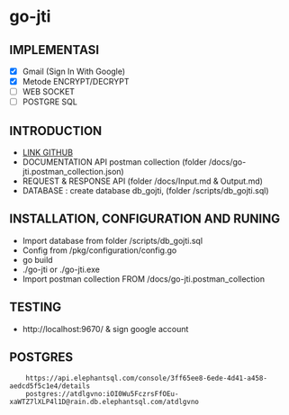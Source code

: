 # go-jti

IMPLEMENTASI
------------

- [x] Gmail (Sign In With Google)
- [x] Metode ENCRYPT/DECRYPT
- [ ] WEB SOCKET
- [ ] POSTGRE SQL 

INTRODUCTION
------------
* [LINK GITHUB](https://www.github.com/absormu/go-jti)
* DOCUMENTATION API postman collection (folder /docs/go-jti.postman_collection.json)
* REQUEST & RESPONSE API (folder /docs/Input.md & Output.md)
* DATABASE : create database db_gojti, (folder /scripts/db_gojti.sql)

INSTALLATION, CONFIGURATION AND RUNING
------------

 * Import database from folder /scripts/db_gojti.sql
 * Config from /pkg/configuration/config.go
 * go build
 * ./go-jti or ./go-jti.exe
 * Import postman collection FROM /docs/go-jti.postman_collection
  
 TESTING
------------
* http://localhost:9670/ & sign google account


## POSTGRES
```
    https://api.elephantsql.com/console/3ff65ee8-6ede-4d41-a458-aedcd5f5c1e4/details
    postgres://atdlgvno:iOI0Wu5FczrsFfOEu-xaWTZ7lXLP4l1D@rain.db.elephantsql.com/atdlgvno
```



